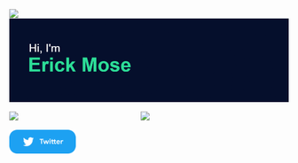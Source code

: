 <img align="left" src ="https://komarev.com/ghpvc/?username=Mosericko&color=00ADFE">
&nbsp  
<img src ="https://github.com/Mosericko/Mosericko/blob/main/header.png">

<img align="left" width="47%" src="https://github-readme-stats.vercel.app/api?username=mosericko&show_icons=true&theme=algolia" /> <img width="47%" src="https://github-readme-streak-stats.herokuapp.com?user=Mosericko&theme=algolia&date_format=j%20M%5B%20Y%5D" />

<a href="https://twitter.com/mosericko" title="Redirect to Twitter"><img src="https://github.com/Muchori/Muchori/blob/main/assets/twitter.png" width="120" alt="Twitter" /></a>

<!-- [![Top Langs](https://github-readme-stats.vercel.app/api/top-langs/?username=mosericko&layout=compact)](https://github.com/mosericko/github-readme-stats) -->

